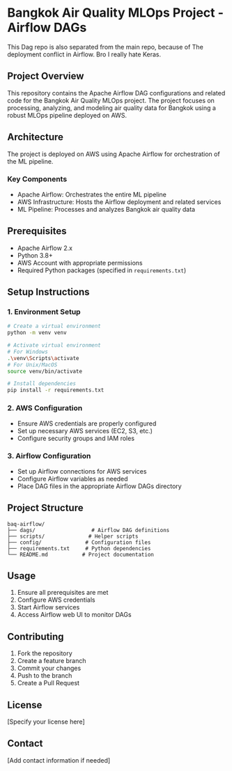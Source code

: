 # Bangkok Air Quality MLOps Project - Airflow DAGs
This Dag repo is also separated from the main repo, because of The deployment conflict in Airflow. Bro I really hate Keras.


## Project Overview
This repository contains the Apache Airflow DAG configurations and related code for the Bangkok Air Quality MLOps project. The project focuses on processing, analyzing, and modeling air quality data for Bangkok using a robust MLOps pipeline deployed on AWS.

## Architecture
The project is deployed on AWS using Apache Airflow for orchestration of the ML pipeline. 

### Key Components
- Apache Airflow: Orchestrates the entire ML pipeline
- AWS Infrastructure: Hosts the Airflow deployment and related services
- ML Pipeline: Processes and analyzes Bangkok air quality data

## Prerequisites
- Apache Airflow 2.x
- Python 3.8+
- AWS Account with appropriate permissions
- Required Python packages (specified in `requirements.txt`)

## Setup Instructions

### 1. Environment Setup
```bash
# Create a virtual environment
python -m venv venv

# Activate virtual environment
# For Windows
.\venv\Scripts\activate
# For Unix/MacOS
source venv/bin/activate

# Install dependencies
pip install -r requirements.txt
```

### 2. AWS Configuration
- Ensure AWS credentials are properly configured
- Set up necessary AWS services (EC2, S3, etc.)
- Configure security groups and IAM roles

### 3. Airflow Configuration
- Set up Airflow connections for AWS services
- Configure Airflow variables as needed
- Place DAG files in the appropriate Airflow DAGs directory

## Project Structure
```
baq-airflow/
├── dags/                  # Airflow DAG definitions
├── scripts/              # Helper scripts
├── config/              # Configuration files
├── requirements.txt     # Python dependencies
└── README.md           # Project documentation
```

## Usage
1. Ensure all prerequisites are met
2. Configure AWS credentials
3. Start Airflow services
4. Access Airflow web UI to monitor DAGs

## Contributing
1. Fork the repository
2. Create a feature branch
3. Commit your changes
4. Push to the branch
5. Create a Pull Request

## License
[Specify your license here]

## Contact
[Add contact information if needed] 